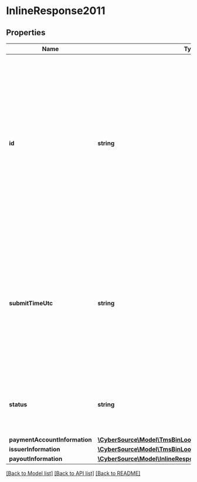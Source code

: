 # InlineResponse2011

## Properties
Name | Type | Description | Notes
------------ | ------------- | ------------- | -------------
**id** | **string** | An unique identification number generated by Cybersource to identify the submitted request. Returned by all services. It is also appended to the endpoint of the resource. On incremental authorizations, this value with be the same as the identification number returned in the original authorization response. | [optional] 
**submitTimeUtc** | **string** | Time of request in UTC. Format: &#x60;YYYY-MM-DDThh:mm:ssZ&#x60; **Example** &#x60;2016-08-11T22:47:57Z&#x60; equals August 11, 2016, at 22:47:57 (10:47:57 p.m.). The &#x60;T&#x60; separates the date and the time. The &#x60;Z&#x60; indicates UTC.  Returned by Cybersource for all services. | [optional] 
**status** | **string** | The status of the submitted transaction.  Possible values:  - COMPLETED  - MULTIPLE  - NO MATCH | [optional] 
**paymentAccountInformation** | [**\CyberSource\Model\TmsBinLookupPaymentAccountInformation**](TmsBinLookupPaymentAccountInformation.md) |  | [optional] 
**issuerInformation** | [**\CyberSource\Model\TmsBinLookupIssuerInformation**](TmsBinLookupIssuerInformation.md) |  | [optional] 
**payoutInformation** | [**\CyberSource\Model\InlineResponse2011PayoutInformation**](InlineResponse2011PayoutInformation.md) |  | [optional] 

[[Back to Model list]](../README.md#documentation-for-models) [[Back to API list]](../README.md#documentation-for-api-endpoints) [[Back to README]](../README.md)


